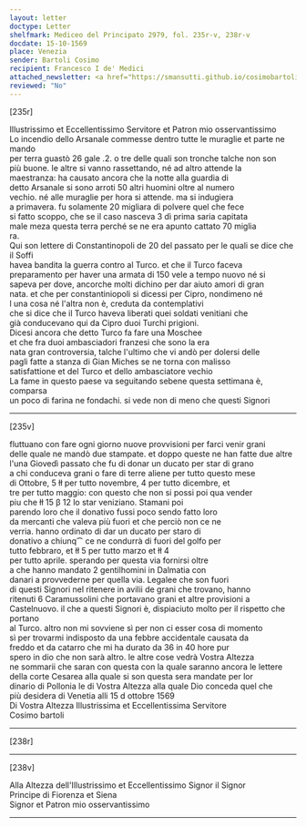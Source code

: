 ```yaml
---
layout: letter
doctype: Letter
shelfmark: Mediceo del Principato 2979, fol. 235r-v, 238r-v
docdate: 15-10-1569
place: Venezia
sender: Bartoli Cosimo
recipient: Francesco I de' Medici
attached_newsletter: <a href="https://smansutti.github.io/cosimobartoli/texts/3080_159/">3080_159</a>
reviewed: "No"
---
```


[235r]  
  
  
Illustrissimo et Eccellentissimo Servitore et Patron mio osservantissimo  
Lo incendio dello Arsanale commesse dentro tutte le muraglie et parte ne mando  
per terra guastò 26 gale .2. o tre delle quali son tronche talche non son  
più buone. le altre si vanno rassettando, né ad altro attende la  
maestranza: ha causato ancora che la notte alla guardia di  
detto Arsanale si sono arroti 50 altri huomini oltre al numero  
vechio. né alle muraglie per hora si attende. ma si indugiera  
a primavera. fu solamente 20 migliara di polvere quel che fece  
si fatto scoppo, che se il caso nasceva 3 dì prima saria capitata  
male meza questa terra perché se ne era apunto cattato 70 miglia  
ra.  
Qui son lettere di Constantinopoli de 20 del passato per le quali se dice che il Soffi  
havea bandita la guerra contro al Turco. et che il Turco faceva  
preparamento per haver una armata di 150 vele a tempo nuovo né si  
sapeva per dove, ancorche molti dichino per dar aiuto amori di gran  
nata. et che per constantiniopoli si dicessi per Cipro, nondimeno né  
l una cosa né l'altra non è, creduta da contemplativi  
che si dice che il Turco haveva liberati quei soldati venitiani che  
già conducevano qui da Cipro duoi Turchi prigioni.  
Dicesi ancora che detto Turco fa fare una Moschee  
et che fra duoi ambasciadori franzesi che sono la era  
nata gran controversia, talche l'ultimo che vi andò per dolersi delle  
pagli fatte a stanza di Gian Miches se ne torna con malisso  
satisfattione et del Turco et dello ambasciatore vechio  
La fame in questo paese va seguitando sebene questa settimana è, comparsa  
un poco di farina ne fondachi. si vede non di meno che questi Signori  
  
---  

[235v]  
  
  
fluttuano con fare ogni giorno nuove provvisioni per farci venir grani  
delle quale ne mandò due stampate. et doppo queste ne han fatte due altre  
l'una Giovedì passato che fu di donar un ducato per star di grano  
a chi conduceva grani o fare di terre aliene per tutto questo mese  
di Ottobre, 5 łł  per tutto novembre, 4 per tutto dicembre, et  
tre per tutto maggio: con questo che non si possi poi qua vender  
piu che łł 15 β 12 lo star veniziano. Stamani poi  
parendo loro che il donativo fussi poco sendo fatto loro  
da mercanti che valeva più fuori et che perciò non ce ne  
verria. hanno ordinato di dar un ducato per staro di  
donativo a chiunq⁀ ce ne condurrà di fuori del golfo per  
tutto febbraro, et łł 5 per tutto marzo et łł 4  
per tutto aprile. sperando per questa via fornirsi oltre  
a che hanno mandato 2 gentilhomini in Dalmatia con  
danari a provvederne per quella via. Legalee che son fuori  
di questi Signori nel ritenere in avilii de grani che trovano, hanno  
ritenuti 6 Caramussolini che portavano grani et altre provisioni a  
Castelnuovo. il che a questi Signori è, dispiaciuto molto per il rispetto che portano  
al Turco. altro non mi sovviene sì per non ci esser cosa di momento  
sì per trovarmi indisposto da una febbre accidentale causata da  
freddo et da catarro che mi ha durato da 36 in 40 hore pur  
spero in dio che non sarà altro. le altre cose vedrà Vostra Altezza  
ne sommarii che saran con questa con la quale saranno ancora le lettere  
della corte Cesarea alla quale si son questa sera mandate per lor  
dinario di Pollonia le di Vostra Altezza alla quale Dio conceda quel che  
più desidera di Venetia alli 15 d ottobre 1569  
Di Vostra Altezza Illustrissima et Eccellentissima Servitore  
Cosimo bartoli  
  
---  

[238r]  
  
  
  
---  

[238v]  
  
  
Alla Altezza dell'Illustrissimo et Eccellentissimo Signor il Signor  
Principe di Fiorenza et Siena  
Signor et Patron mio osservantissimo  
  
---  

